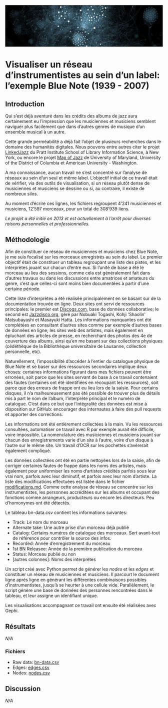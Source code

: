 <img src="https://raw.githubusercontent.com/xentenza/bluenote/main/bluenote-banner.jpg" alt="Blue Note data visualization" width="" align="center">

# Visualiser un réseau d’instrumentistes au sein d’un label: l’exemple Blue Note (1939 - 2007)

## Introduction

Qui s’est déjà aventuré dans les crédits des albums de jazz aura certainement eu l’impression que les musiciennes et musiciens semblent naviguer plus facilement que dans d’autres genres de musique d’un ensemble musical à un autre.

Cette grande perméabilité a déjà fait l’objet de plusieurs recherches dans le domaine des humanités digitales. Nous pouvons entre autres citer le projet [LinkedJazz](https://linkedjazz.org/) du Pratt Institute School of Library Information Science, à New York, ou encore le projet [Map of Jazz](http://rainforest.compbio.cs.cmu.edu/) de University of Maryland, University of the District of Columbia et American University - Washington.

A ma connaissance, aucun travail ne s’est concentré sur l’analyse de réseaux au sein d’un seul et même label. L’objectif initial de ce travail était de vérifier, via des outils de visualisation, si un réseau plutôt dense de musiciennes et musiciens se dessine ou si, au contraire, il existe de nombreux silos.

Au moment d’écrire ces lignes, les fichiers regroupent 4’241 musiciennes et musiciens, 12’597 morceaux, pour un total de 308’939 liens.

_Le projet a été initié en 2013 et est actuellement à l’arrêt pour diverses raisons personnelles et professionnelles._

## Méthodologie

Afin de constituer ce réseau de musiciennes et musiciens chez Blue Note, je me suis focalisé sur les morceaux enregistrés au sein du label. Le premier objectif était de constituer un tableau regroupant une liste des pistes, et les interprètes jouant sur chacun d’entre eux. Si l’unité de base a été le morceau au lieu des sessions, comme cela est généralement fait dans d’autres travaux ou dans les discussions entre amatrices et amateurs du genre, c’est que celles-ci sont moins bien documentées à partir d’une certaine période. 

Cette liste d’interprètes a été réalisée principalement en se basant sur de la documentation trouvée en ligne. Deux sites ont servi de ressources principales: le premier est [Discogs.com](https://www.discogs.com), base de données collaborative; le second est [Jazzdisco.org](https://www.jazzdisco.org), géré par Nobuaki Togashi, Kohji 'Shaolin' Matsubayashi et Masayuki Hatta. Les informations manquantes ont été complétées en consultant d’autres sites comme par exemple d’autres bases de données en ligne, les sites web des artistes, mais également en épluchant des articles de presse, en recherchant des photos des 4e de couverture des albums, ainsi qu’en me basant sur des collections physiques (cédéthèque de la Bibliothèque universitaire de Lausanne, collection personnelle, etc).

Naturellement, l’impossibilité d’accéder à l’entier du catalogue physique de Blue Note et se baser sur des ressources secondaires implique deux choses: certaines informations figurant dans mes fichiers peuvent être erronées, soit parce que les sites servant de base à ce travail contenaient des fautes (certaines ont été identifiées en recoupant les ressources), soit parce que des erreurs de frappe ont eu lieu lors de la saisie. Pour certains disques, il n’a malheureusement pas été possible de trouver plus de détails mis à part le nom de l’album, l’interprète principal et le numéro de catalogue. C’est dans ce but que l’intégralité des données est mise à disposition sur GitHub: encourager des internautes à faire des pull requests et apporter des corrections.

Les informations ont été entièrement collectées à la main. Vu les ressources consultées, automatiser ce travail avec R par exemple aurait été difficile, voire impossible. La nomenclature des musiciennes et musiciens jouant sur chacun des enregistrements varie d’un site à l’autre, voire d’un disque à l’autre sur le même site. Un travail d’OCR sur les pochettes s’avèrerait également compliqué.

Les données collectées ont été en partie nettoyées lors de la saisie, afin de corriger certaines fautes de frappe dans les noms des artistes, mais également pour uniformiser les noms d’artistes crédités parfois sous leur vrai nom, parfois avec leur diminutif, et parfois avec leur nom d’artiste. La liste des modifications effectuées est listée dans le fichier [modifications.md](https://github.com/xentenza/bluenote/blob/master/modifications.md). Comme cette analyse de réseau se concentre sur les instrumentistes, les personnes accréditées sur les albums et occupant des fonctions comme arrangeurs, producteurs ou encore les directeurs. Peu d’homonymes ont été détectés.

Le tableau bn-data.csv contient les informations suivantes:
* Track: Le nom du morceau
* Alternate take: Une autre prise d’un morceau déjà publié
* Catalog: Certains numéros de catalogue des morceaux. Sert avant-tout de référence pour contrôler la source des infos.
* Recorded: Année d’enregistrement du morceau
* 1st BN Releasee: Année de la première publication du morceau
* Status: Morceau publié ou non
* [autres colonnes]: Noms des interprètes

Un script créé avec Python permet de générer les *nodes* et les *edges* et constituer un réseau de musiciennes et musiciens. Il parcourt le document ligne après ligne en générant les différentes combinaisons possibles d’instrumentistes, jusqu’à se heurter à une cellule vide. Parallèlement, le script génère une base de données des personnes rencontrées dans le tableau, et leur assigne un identifiant unique.

Les visualisations accompagnant ce travail ont ensuite été réalisées avec Gephi.

## Résultats

_N/A_

### Fichiers

* Raw data: [bn-data.csv](https://github.com/xentenza/bluenote/blob/main/bn-data.csv)
* Edges: [edges.csv](https://github.com/xentenza/bluenote/blob/master/edges.csv)
* Nodes: [nodes.csv](https://github.com/xentenza/bluenote/blob/master/nodes.csv)

## Discussion

_N/A_
